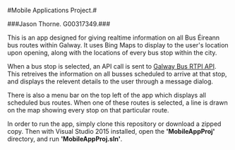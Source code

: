 #Mobile Applications Project.#

###Jason Thorne. G00317349.###

This is an app designed for giving realtime information on all Bus Éireann bus routes within Galway. It uses Bing Maps to display to the user's location upon opening, along with the locations of every bus stop within the city. 

When a bus stop is selected, an API call is sent to [Galway Bus RTPI API](https://github.com/appsandwich/galwaybus#galway-bus-rtpi-api). This retreives the information on all busses scheduled to arrive at that stop, and displays the relevent details to the user through a message dialog. 

There is also a menu bar on the top left of the app which displays all scheduled bus routes. When one of these routes is selected, a line is drawn on the map showing every stop on that particular route. 

In order to run the app, simply clone this repository or download a zipped copy. Then with Visual Studio 2015 installed, open the **'MobileAppProj'** directory, and run **'MobileAppProj.sln'**. 



